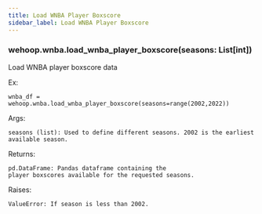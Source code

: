 ```yaml
---
title: Load WNBA Player Boxscore
sidebar_label: Load WNBA Player Boxscore
---
```


### wehoop.wnba.load_wnba_player_boxscore(seasons: List[int])
Load WNBA player boxscore data

Ex:

    wnba_df = wehoop.wnba.load_wnba_player_boxscore(seasons=range(2002,2022))

Args:

    seasons (list): Used to define different seasons. 2002 is the earliest available season.

Returns:

    pd.DataFrame: Pandas dataframe containing the
    player boxscores available for the requested seasons.

Raises:

    ValueError: If season is less than 2002.
